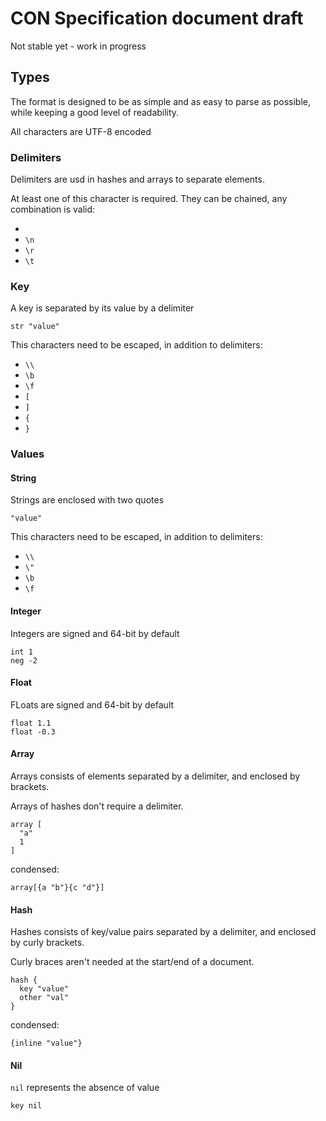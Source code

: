 # CON Specification document draft

Not stable yet - work in progress

## Types

The format is designed to be as simple and as easy to parse as possible, while keeping a good level of readability.

All characters are UTF-8 encoded

### Delimiters

Delimiters are usd in hashes and arrays to separate elements.

At least one of this character is required. They can be chained, any combination is valid:
- ` `
- `\n`
- `\r`
- `\t`

### Key

A key is separated by its value by a delimiter

`str "value"`

This characters need to be escaped, in addition to delimiters:
- `\\`
- `\b`
- `\f`
- `[`
- `]`
- `{`
- `}`

### Values

#### String

Strings are enclosed with two quotes

`"value"`

This characters need to be escaped, in addition to delimiters:
- `\\`
- `\"`
- `\b`
- `\f`

#### Integer

Integers are signed and 64-bit by default

```
int 1
neg -2
```

#### Float

FLoats are signed and 64-bit by default

```
float 1.1
float -0.3
```

#### Array

Arrays consists of elements separated by a delimiter, and enclosed by brackets.

Arrays of hashes don't require a delimiter.

```
array [
  "a"
  1
]
```

condensed:

`array[{a "b"}{c "d"}]`

#### Hash

Hashes consists of key/value pairs separated by a delimiter, and enclosed by curly brackets.

Curly braces aren't needed at the start/end of a document.

```
hash {
  key "value"
  other "val"
}
```

condensed:

`{inline "value"}`

#### Nil

`nil` represents the absence of value

`key nil`
